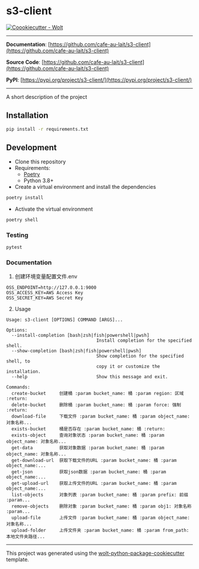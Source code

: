 # s3-client

[![Coookiecutter - Wolt](https://img.shields.io/badge/cookiecutter-Wolt-00c2e8?style=flat-square&logo=cookiecutter&logoColor=D4AA00&link=https://github.com/woltapp/wolt-python-package-cookiecutter)](https://github.com/woltapp/wolt-python-package-cookiecutter)


---

**Documentation**: [https://github.com/cafe-au-lait/s3-client](https://github.com/cafe-au-lait/s3-client)

**Source Code**: [https://github.com/cafe-au-lait/s3-client](https://github.com/cafe-au-lait/s3-client)

**PyPI**: [https://pypi.org/project/s3-client/](https://pypi.org/project/s3-client/)

---

A short description of the project

## Installation

```sh
pip install -r requirements.txt
```

## Development

* Clone this repository
* Requirements:
  * [Poetry](https://python-poetry.org/)
  * Python 3.8+
* Create a virtual environment and install the dependencies

```sh
poetry install
```

* Activate the virtual environment

```sh
poetry shell
```

### Testing

```sh
pytest
```

### Documentation
1. 创建环境变量配置文件.env
```properties
OSS_ENDPOINT=http://127.0.0.1:9000
OSS_ACCESS_KEY=AWS Access Key
OSS_SECRET_KEY=AWS Secret Key
```
2. Usage
```shell
Usage: s3-client [OPTIONS] COMMAND [ARGS]...

Options:
  --install-completion [bash|zsh|fish|powershell|pwsh]
                                  Install completion for the specified shell.
  --show-completion [bash|zsh|fish|powershell|pwsh]
                                  Show completion for the specified shell, to
                                  copy it or customize the installation.
  --help                          Show this message and exit.

Commands:
  create-bucket     创建桶 :param bucket_name: 桶 :param region: 区域 :return:
  delete-bucket     删除桶 :param bucket_name: 桶 :param force: 强制 :return:
  download-file     下载文件 :param bucket_name: 桶 :param object_name: 对象名称...
  exists-bucket     桶是否存在 :param bucket_name: 桶 :return:
  exists-object     查询对象状态 :param bucket_name: 桶 :param object_name: 对象名称...
  get-data          获取对象数据 :param bucket_name: 桶 :param object_name: 对象名称...
  get-download-url  获取下载文件的URL :param bucket_name: 桶 :param object_name:...
  get-json          获取json数据 :param bucket_name: 桶 :param object_name:...
  get-upload-url    获取上传文件的URL :param bucket_name: 桶 :param object_name:...
  list-objects      对象列表 :param bucket_name: 桶 :param prefix: 前缀 :param...
  remove-objects    删除对象 :param bucket_name: 桶 :param obj1: 对象名称 :param...
  upload-file       上传文件 :param bucket_name: 桶 :param object_name: 对象名称...
  upload-folder     上传文件夹 :param bucket_name: 桶 :param from_path: 本地文件夹路径...
```

---

This project was generated using the [wolt-python-package-cookiecutter](https://github.com/woltapp/wolt-python-package-cookiecutter) template.
